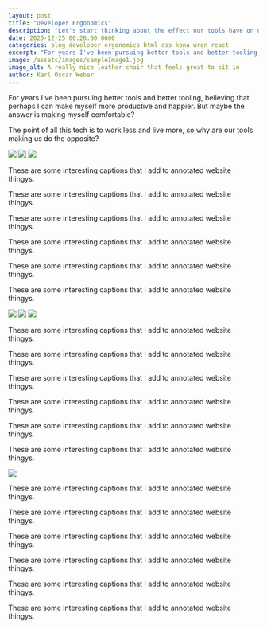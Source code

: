 ```yaml
---
layout: post
title: "Developer Ergonomics"
description: "Let's start thinking about the effect our tools have on us. How it changes what we produce, or precludes us from producing certain stuff."
date: 2025-12-25 00:26:00 0600
categories: blog developer-ergonomics html css kona wren react
excerpt: "For years I've been pursuing better tools and better tooling, believing that perhaps I can make myself more productive and happier. But maybe the answer is making myself comfortable?"
image: /assets/images/sampleImage1.jpg
image_alt: A really nice leather chair that feels great to sit in
author: Karl Oscar Weber
---
```


For years I've been pursuing better tools and better tooling, believing that perhaps I can make myself more productive and happier. But maybe the answer is making myself comfortable?

The point of all this tech is to work less and live more, so why are our tools making us do the opposite?

<gallery columns="three">
	<imagenes>
		<img src="/assets/images/sampleImage3.jpg" />
		<img src="/assets/images/sampleImage3.jpg" />
		<img src="/assets/images/sampleImage3.jpg" />
	</imagenes>
	<captions>
		<p>These are some interesting captions that I add to annotated website thingys.</p>
		<p>These are some interesting captions that I add to annotated website thingys.</p>
		<p>These are some interesting captions that I add to annotated website thingys.</p>
		<p>These are some interesting captions that I add to annotated website thingys.</p>
		<p>These are some interesting captions that I add to annotated website thingys.</p>
		<p>These are some interesting captions that I add to annotated website thingys.</p>
	</captions>
</gallery>

<gallery columns="two">
	<imagenes>
		<img src="/assets/images/sampleImage3.jpg" />
		<img src="/assets/images/sampleImage3.jpg" />
		<img src="/assets/images/sampleImage3.jpg" />
	</imagenes>
	<captions>
		<p>These are some interesting captions that I add to annotated website thingys.</p>
		<p>These are some interesting captions that I add to annotated website thingys.</p>
		<p>These are some interesting captions that I add to annotated website thingys.</p>
		<p>These are some interesting captions that I add to annotated website thingys.</p>
		<p>These are some interesting captions that I add to annotated website thingys.</p>
		<p>These are some interesting captions that I add to annotated website thingys.</p>
	</captions>
</gallery>

<gallery columns="one">
	<imagenes>
		<img src="/assets/images/sampleImage3.jpg" />
	</imagenes>
	<captions>
		<p>These are some interesting captions that I add to annotated website thingys.</p>
		<p>These are some interesting captions that I add to annotated website thingys.</p>
		<p>These are some interesting captions that I add to annotated website thingys.</p>
		<p>These are some interesting captions that I add to annotated website thingys.</p>
		<p>These are some interesting captions that I add to annotated website thingys.</p>
		<p>These are some interesting captions that I add to annotated website thingys.</p>
	</captions>
</gallery>

